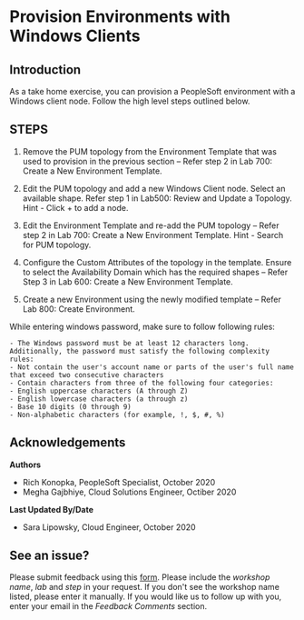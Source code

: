 # Provision Environments with Windows Clients

## Introduction

As a take home exercise, you can provision a PeopleSoft environment with a Windows client node. Follow the high level steps outlined below.

<!-- Estimated Lab Time: n minutes -->


## **STEPS**
1.	Remove the PUM topology from the Environment Template that was used to provision in the previous section – Refer step 2 in  Lab 700: Create a New Environment Template.

2.	Edit the PUM topology and add a new Windows Client node.  Select an available shape. Refer step 1 in Lab500: Review and Update a Topology.  Hint - Click + to add a node. 

3.	Edit the Environment Template and re-add the PUM topology – Refer step 2 in Lab 700: Create a New Environment Template. Hint - Search for PUM topology. 

4.	Configure the Custom Attributes of the topology in the template.  Ensure to select the Availability Domain which has the required shapes – Refer Step 3 in Lab 600: Create a New Environment Template.

5.	Create a new Environment using the newly modified template – Refer Lab 800: Create Environment. 

  While entering windows password, make sure to follow following rules:

    - The Windows password must be at least 12 characters long. Additionally, the password must satisfy the following complexity rules:
    - Not contain the user's account name or parts of the user's full name that exceed two consecutive characters
    - Contain characters from three of the following four categories:
    - English uppercase characters (A through Z)
    - English lowercase characters (a through z)
    - Base 10 digits (0 through 9)
    - Non-alphabetic characters (for example, !, $, #, %)


## Acknowledgements
**Authors** 
- Rich Konopka, PeopleSoft Specialist, October 2020
- Megha Gajbhiye, Cloud Solutions Engineer, Octiber 2020

**Last Updated By/Date** 
- Sara Lipowsky, Cloud Engineer, October 2020

## See an issue?
Please submit feedback using this [form](https://apexapps.oracle.com/pls/apex/f?p=133:1:::::P1_FEEDBACK:1). Please include the *workshop name*, *lab* and *step* in your request.  If you don't see the workshop name listed, please enter it manually. If you would like us to follow up with you, enter your email in the *Feedback Comments* section.
